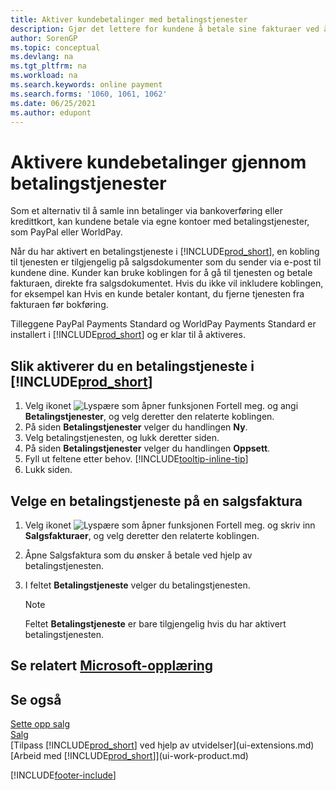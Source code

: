 ```yaml
---
title: Aktiver kundebetalinger med betalingstjenester
description: Gjør det lettere for kundene å betale sine fakturaer ved å aktivere kundebetalinger gjennom betalingstjenester.
author: SorenGP
ms.topic: conceptual
ms.devlang: na
ms.tgt_pltfrm: na
ms.workload: na
ms.search.keywords: online payment
ms.search.forms: '1060, 1061, 1062'
ms.date: 06/25/2021
ms.author: edupont
---
```

# <a name="enable-customer-payments-through-payment-services" />Aktivere kundebetalinger gjennom betalingstjenester

Som et alternativ til å samle inn betalinger via bankoverføring eller kredittkort, kan kundene betale via egne kontoer med betalingstjenester, som PayPal eller WorldPay.  

Når du har aktivert en betalingstjeneste i [!INCLUDE[prod_short](includes/prod_short.md)], en kobling til tjenesten er tilgjengelig på salgsdokumenter som du sender via e-post til kundene dine. Kunder kan bruke koblingen for å gå til tjenesten og betale fakturaen, direkte fra salgsdokumentet. Hvis du ikke vil inkludere koblingen, for eksempel kan Hvis en kunde betaler kontant, du fjerne tjenesten fra fakturaen før bokføring.  

Tilleggene PayPal Payments Standard og WorldPay Payments Standard er installert i [!INCLUDE[prod_short](includes/prod_short.md)] og er klar til å aktiveres.  

## <a name="to-enable-a-payment-service-in-includeprodshortincludesprodshortmd" />Slik aktiverer du en betalingstjeneste i [!INCLUDE[prod_short](includes/prod_short.md)]

1. Velg ikonet ![Lyspære som åpner funksjonen Fortell meg.](media/ui-search/search_small.png "Fortell hva du vil gjøre") og angi **Betalingstjenester**, og velg deretter den relaterte koblingen.  
2. På siden **Betalingstjenester** velger du handlingen **Ny**.  
3. Velg betalingstjenesten, og lukk deretter siden.  
4. På siden **Betalingstjenester** velger du handlingen **Oppsett**.  
5. Fyll ut feltene etter behov. [!INCLUDE[tooltip-inline-tip](includes/tooltip-inline-tip_md.md)]  
6. Lukk siden.  

## <a name="to-select-a-payment-service-on-a-sales-invoice" />Velge en betalingstjeneste på en salgsfaktura

1. Velg ikonet ![Lyspære som åpner funksjonen Fortell meg.](media/ui-search/search_small.png "Fortell hva du vil gjøre") og skriv inn **Salgsfakturaer**, og velg deretter den relaterte koblingen.  
2. Åpne Salgsfaktura som du ønsker å betale ved hjelp av betalingstjenesten.  
3. I feltet **Betalingstjeneste** velger du betalingstjenesten.  

    > [!NOTE]  
    > Feltet **Betalingstjeneste** er bare tilgjengelig hvis du har aktivert betalingstjenesten.  

## <a name="see-related-microsoft-trainingtrainingmodulescash-management-dynamics-365-business-central" />Se relatert [Microsoft-opplæring](/training/modules/cash-management-dynamics-365-business-central/)

## <a name="see-also" />Se også

[Sette opp salg](sales-setup-sales.md)  
[Salg](sales-manage-sales.md)  
[Tilpass [!INCLUDE[prod_short](includes/prod_short.md)] ved hjelp av utvidelser](ui-extensions.md)  
[Arbeid med [!INCLUDE[prod_short](includes/prod_short.md)]](ui-work-product.md)  


[!INCLUDE[footer-include](includes/footer-banner.md)]

